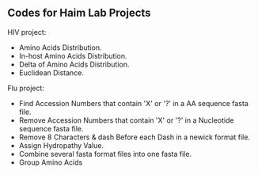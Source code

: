 ## Codes for Haim Lab Projects

HIV project:

- Amino Acids Distribution.
- In-host Amino Acids Distribution.
- Delta of Amino Acids Distribution.
- Euclidean Distance.



Flu project:

- Find Accession Numbers that contain 'X' or '?' in a AA sequence fasta file. 
- Remove Accession Numbers that contain 'X' or '?' in a Nucleotide sequence fasta file. 
- Remove 8 Characters & dash  Before each Dash in a newick format file.
- Assign Hydropathy Value.
- Combine several fasta format files into one fasta file.
- Group Amino Acids

